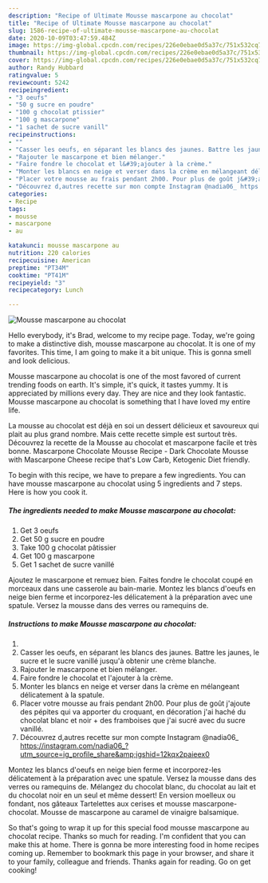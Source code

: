 ```yaml
---
description: "Recipe of Ultimate Mousse mascarpone au chocolat"
title: "Recipe of Ultimate Mousse mascarpone au chocolat"
slug: 1586-recipe-of-ultimate-mousse-mascarpone-au-chocolat
date: 2020-10-09T03:47:59.484Z
image: https://img-global.cpcdn.com/recipes/226e0ebae0d5a37c/751x532cq70/mousse-mascarpone-au-chocolat-photo-principale-de-la-recette.jpg
thumbnail: https://img-global.cpcdn.com/recipes/226e0ebae0d5a37c/751x532cq70/mousse-mascarpone-au-chocolat-photo-principale-de-la-recette.jpg
cover: https://img-global.cpcdn.com/recipes/226e0ebae0d5a37c/751x532cq70/mousse-mascarpone-au-chocolat-photo-principale-de-la-recette.jpg
author: Randy Hubbard
ratingvalue: 5
reviewcount: 5242
recipeingredient:
- "3 oeufs"
- "50 g sucre en poudre"
- "100 g chocolat ptissier"
- "100 g mascarpone"
- "1 sachet de sucre vanill"
recipeinstructions:
- ""
- "Casser les oeufs, en séparant les blancs des jaunes. Battre les jaunes, le sucre et le sucre vanillé jusqu&#39;à obtenir une crème blanche."
- "Rajouter le mascarpone et bien mélanger."
- "Faire fondre le chocolat et l&#39;ajouter à la crème."
- "Monter les blancs en neige et verser dans la crème en mélangeant délicatement à la spatule."
- "Placer votre mousse au frais pendant 2h00. Pour plus de goût j&#39;ajoute des pépites qui va apporter du croquant, en décoration j&#39;ai haché du chocolat blanc et noir + des framboises que j&#39;ai sucré avec du sucre vanillé."
- "Découvrez d,autres recette sur mon compte Instagram @nadia06_ https://instagram.com/nadia06_?utm_source=ig_profile_share&amp;igshid=12kqx2paieex0"
categories:
- Recipe
tags:
- mousse
- mascarpone
- au

katakunci: mousse mascarpone au 
nutrition: 220 calories
recipecuisine: American
preptime: "PT34M"
cooktime: "PT41M"
recipeyield: "3"
recipecategory: Lunch

---
```



![Mousse mascarpone au chocolat](https://img-global.cpcdn.com/recipes/226e0ebae0d5a37c/751x532cq70/mousse-mascarpone-au-chocolat-photo-principale-de-la-recette.jpg)

Hello everybody, it's Brad, welcome to my recipe page. Today, we're going to make a distinctive dish, mousse mascarpone au chocolat. It is one of my favorites. This time, I am going to make it a bit unique. This is gonna smell and look delicious.

Mousse mascarpone au chocolat is one of the most favored of current trending foods on earth. It's simple, it's quick, it tastes yummy. It is appreciated by millions every day. They are nice and they look fantastic. Mousse mascarpone au chocolat is something that I have loved my entire life.

La mousse au chocolat est déjà en soi un dessert délicieux et savoureux qui plait au plus grand nombre. Mais cette recette simple est surtout très. Découvrez la recette de la Mousse au chocolat et mascarpone facile et très bonne. Mascarpone Chocolate Mousse Recipe - Dark Chocolate Mousse with Mascarpone Cheese recipe that&#39;s Low Carb, Ketogenic Diet friendly.


To begin with this recipe, we have to prepare a few ingredients. You can have mousse mascarpone au chocolat using 5 ingredients and 7 steps. Here is how you cook it.

<!--inarticleads1-->

##### The ingredients needed to make Mousse mascarpone au chocolat:

1. Get 3 oeufs
1. Get 50 g sucre en poudre
1. Take 100 g chocolat pâtissier
1. Get 100 g mascarpone
1. Get 1 sachet de sucre vanillé


Ajoutez le mascarpone et remuez bien. Faites fondre le chocolat coupé en morceaux dans une casserole au bain-marie. Montez les blancs d&#39;oeufs en neige bien ferme et incorporez-les délicatement à la préparation avec une spatule. Versez la mousse dans des verres ou ramequins de. 

<!--inarticleads2-->

##### Instructions to make Mousse mascarpone au chocolat:

1. 
1. Casser les oeufs, en séparant les blancs des jaunes. Battre les jaunes, le sucre et le sucre vanillé jusqu&#39;à obtenir une crème blanche.
1. Rajouter le mascarpone et bien mélanger.
1. Faire fondre le chocolat et l&#39;ajouter à la crème.
1. Monter les blancs en neige et verser dans la crème en mélangeant délicatement à la spatule.
1. Placer votre mousse au frais pendant 2h00. Pour plus de goût j&#39;ajoute des pépites qui va apporter du croquant, en décoration j&#39;ai haché du chocolat blanc et noir + des framboises que j&#39;ai sucré avec du sucre vanillé.
1. Découvrez d,autres recette sur mon compte Instagram @nadia06_ https://instagram.com/nadia06_?utm_source=ig_profile_share&amp;igshid=12kqx2paieex0


Montez les blancs d&#39;oeufs en neige bien ferme et incorporez-les délicatement à la préparation avec une spatule. Versez la mousse dans des verres ou ramequins de. Mélangez du chocolat blanc, du chocolat au lait et du chocolat noir en un seul et même dessert! En version moelleux ou fondant, nos gâteaux Tartelettes aux cerises et mousse mascarpone-chocolat. Mousse de mascarpone au caramel de vinaigre balsamique. 

So that's going to wrap it up for this special food mousse mascarpone au chocolat recipe. Thanks so much for reading. I'm confident that you can make this at home. There is gonna be more interesting food in home recipes coming up. Remember to bookmark this page in your browser, and share it to your family, colleague and friends. Thanks again for reading. Go on get cooking!
